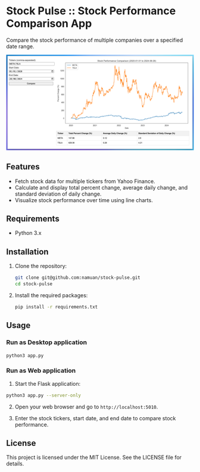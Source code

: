 # Stock Pulse :: Stock Performance Comparison App

Compare the stock performance of multiple companies over a specified date range. 

![](docs/stock-pulse.png)

## Features

- Fetch stock data for multiple tickers from Yahoo Finance.
- Calculate and display total percent change, average daily change, and standard deviation of daily change.
- Visualize stock performance over time using line charts.

## Requirements

- Python 3.x

## Installation

1. Clone the repository:

   ```bash
   git clone git@github.com:namuan/stock-pulse.git
   cd stock-pulse
   ```

2. Install the required packages:

   ```bash
   pip install -r requirements.txt
   ```

## Usage

### Run as Desktop application

```bash
python3 app.py
```

### Run as Web application

1. Start the Flask application:

```bash
python3 app.py --server-only
```

2. Open your web browser and go to `http://localhost:5010`.

3. Enter the stock tickers, start date, and end date to compare stock performance.

## License

This project is licensed under the MIT License. See the LICENSE file for details.
